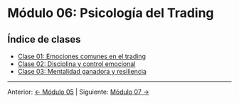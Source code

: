 # Módulo 06: Psicología del Trading

## Índice de clases
- [Clase 01: Emociones comunes en el trading](Clase_01_Emociones_Comunes.md)
- [Clase 02: Disciplina y control emocional](Clase_02_Disciplina_y_Control_Emocional.md)
- [Clase 03: Mentalidad ganadora y resiliencia](Clase_03_Mentalidad_Ganadora_y_Resiliencia.md)

---
Anterior: [← Módulo 05](../05_Estrategias_de_Trading/README.md) | Siguiente: [Módulo 07 →](../07_Plataformas_y_Herramientas/README.md)
